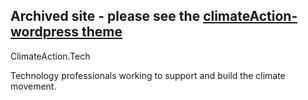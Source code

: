 ## Archived site - please see the [climateAction-wordpress theme](https://github.com/climateaction-tech/climateAction-wordpress)


ClimateAction.Tech

Technology professionals working to support and build the climate movement.
